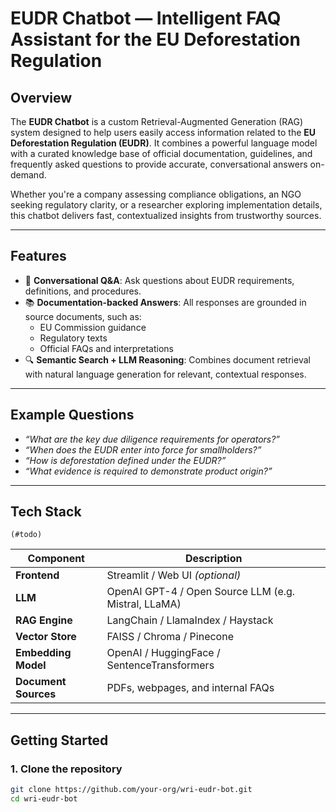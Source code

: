 # EUDR Chatbot — Intelligent FAQ Assistant for the EU Deforestation Regulation

## Overview

The **EUDR Chatbot** is a custom Retrieval-Augmented Generation (RAG) system designed to help users easily access information related to the **EU Deforestation Regulation (EUDR)**. It combines a powerful language model with a curated knowledge base of official documentation, guidelines, and frequently asked questions to provide accurate, conversational answers on-demand.

Whether you're a company assessing compliance obligations, an NGO seeking regulatory clarity, or a researcher exploring implementation details, this chatbot delivers fast, contextualized insights from trustworthy sources.

---

## Features

- 💬 **Conversational Q&A**: Ask questions about EUDR requirements, definitions, and procedures.
- 📚 **Documentation-backed Answers**: All responses are grounded in source documents, such as:
  - EU Commission guidance
  - Regulatory texts
  - Official FAQs and interpretations
- 🔍 **Semantic Search + LLM Reasoning**: Combines document retrieval with natural language generation for relevant, contextual responses.

---

## Example Questions

- *“What are the key due diligence requirements for operators?”*
- *“When does the EUDR enter into force for smallholders?”*
- *“How is deforestation defined under the EUDR?”*
- *“What evidence is required to demonstrate product origin?”*

---

## Tech Stack

`(#todo)`

| Component      | Description                                                                 |
|----------------|-----------------------------------------------------------------------------|
| **Frontend**   | Streamlit / Web UI *(optional)*                                             |
| **LLM**        | OpenAI GPT-4 / Open Source LLM (e.g. Mistral, LLaMA)                        |
| **RAG Engine** | LangChain / LlamaIndex / Haystack                                           |
| **Vector Store** | FAISS / Chroma / Pinecone                                                 |
| **Embedding Model** | OpenAI / HuggingFace / SentenceTransformers                            |
| **Document Sources** | PDFs, webpages, and internal FAQs                                     |

---

## Getting Started

### 1. Clone the repository

```bash
git clone https://github.com/your-org/wri-eudr-bot.git
cd wri-eudr-bot
